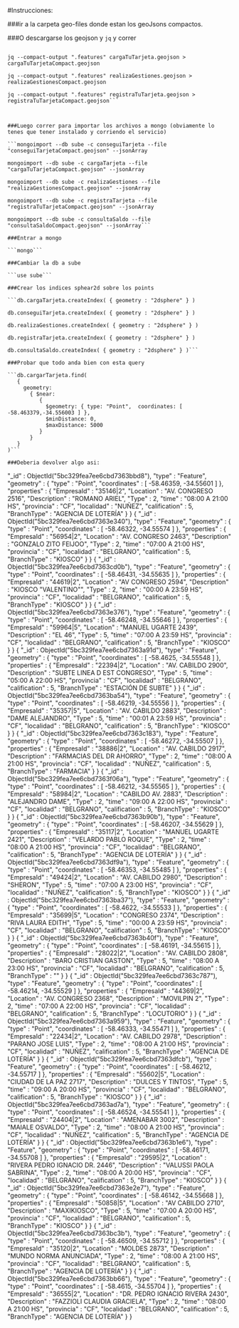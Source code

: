 #Instrucciones:

###ir a la carpeta geo-files donde estan los geoJsons compactos.

###O descargarse los geojson y `jq` y correr

```jq --compact-output ".features" conseguiTarjeta.geojson > conseguiTarjetaCompact.geojson

jq --compact-output ".features" cargaTuTarjeta.geojson > cargaTuTarjetaCompact.geojson

jq --compact-output ".features" realizaGestiones.geojson > realizaGestionesCompact.geojson

jq --compact-output ".features" registraTuTarjeta.geojson > registraTuTarjetaCompact.geojson```



###Luego correr para importar los archivos a mongo (obviamente lo tenes que tener instalado y corriendo el servicio)

̣```mongoimport --db sube -c conseguiTarjeta --file "conseguiTarjetaCompact.geojson" --jsonArray

mongoimport --db sube -c cargaTarjeta --file "cargaTuTarjetaCompact.geojson" --jsonArray

mongoimport --db sube -c realizaGestiones --file "realizaGestionesCompact.geojson" --jsonArray

mongoimport --db sube -c registraTarjeta --file "registraTuTarjetaCompact.geojson" --jsonArray

mongoimport --db sube -c consultaSaldo --file "consultaSaldoCompact.geojson" --jsonArray```

###Entrar a mongo

```mongo```

###Cambiar la db a sube

```use sube```

###Crear los indices sphear2d sobre los points

```db.cargaTarjeta.createIndex( { geometry : "2dsphere" } )

db.conseguiTarjeta.createIndex( { geometry : "2dsphere" } )

db.realizaGestiones.createIndex( { geometry : "2dsphere" } )

db.registraTarjeta.createIndex( { geometry : "2dsphere" } )

db.consultaSaldo.createIndex( { geometry : "2dsphere" } )```

###Probar que todo anda bien con esta query

```db.cargarTarjeta.find(
   {
     geometry:
       { $near:
          {
            $geometry: { type: "Point",  coordinates: [ -58.463379,-34.556003 ] },
            $minDistance: 0,
            $maxDistance: 5000
          }
       }
   }
)```

###Deberia devolver algo asi:
```
 "_id" : ObjectId("5bc329fea7ee6cbd7363bbd8"), "type" : "Feature", "geometry" : { "type" : "Point", "coordinates" : [ -58.46359, -34.55601 ] }, "properties" : { "EmpresaId" : "35146|2", "Location" : "AV. CONGRESO 2516", "Description" : "ROMANO ARIEL", "Type" : 2, "time" : "08:00 A 21:00 HS", "provincia" : "CF", "localidad" : "NUÑEZ", "calification" : 5, "BranchType" : "AGENCIA DE LOTERÍA" } }
{ "_id" : ObjectId("5bc329fea7ee6cbd7363e340"), "type" : "Feature", "geometry" : { "type" : "Point", "coordinates" : [ -58.46322, -34.55574 ] }, "properties" : { "EmpresaId" : "56954|2", "Location" : "AV. CONGRESO 2463", "Description" : "GONZALO ZITO FEIJOO", "Type" : 2, "time" : "07:00 A 21:00 HS", "provincia" : "CF", "localidad" : "BELGRANO", "calification" : 5, "BranchType" : "KIOSCO" } }
{ "_id" : ObjectId("5bc329fea7ee6cbd7363cd0b"), "type" : "Feature", "geometry" : { "type" : "Point", "coordinates" : [ -58.46431, -34.55635 ] }, "properties" : { "EmpresaId" : "44619|2", "Location" : "AV CONGRESO 2594", "Description" : "KIOSCO \"VALENTINO\"", "Type" : 2, "time" : "00:00 A 23:59 HS", "provincia" : "CF", "localidad" : "BELGRANO", "calification" : 5, "BranchType" : "KIOSCO" } }
{ "_id" : ObjectId("5bc329fea7ee6cbd7363e376"), "type" : "Feature", "geometry" : { "type" : "Point", "coordinates" : [ -58.46248, -34.55646 ] }, "properties" : { "EmpresaId" : "59964|5", "Location" : "MANUEL UGARTE 2439", "Description" : "EL 46", "Type" : 5, "time" : "07:00 A 23:59 HS", "provincia" : "CF", "localidad" : "BELGRANO", "calification" : 5, "BranchType" : "KIOSCO" } }
{ "_id" : ObjectId("5bc329fea7ee6cbd7363a91d"), "type" : "Feature", "geometry" : { "type" : "Point", "coordinates" : [ -58.4625, -34.55548 ] }, "properties" : { "EmpresaId" : "22394|2", "Location" : "AV. CABILDO 2900", "Description" : "SUBTE LINEA D EST CONGRESO", "Type" : 5, "time" : "05:00 A 22:00 HS", "provincia" : "CF", "localidad" : "BELGRANO", "calification" : 5, "BranchType" : "ESTACIÓN DE SUBTE" } }
{ "_id" : ObjectId("5bc329fea7ee6cbd7363ba54"), "type" : "Feature", "geometry" : { "type" : "Point", "coordinates" : [ -58.46219, -34.55556 ] }, "properties" : { "EmpresaId" : "35357|5", "Location" : "AV. CABILDO 2883", "Description" : "DAME ALEJANDRO", "Type" : 5, "time" : "00:01 A 23:59 HS", "provincia" : "CF", "localidad" : "BELGRANO", "calification" : 5, "BranchType" : "KIOSCO" } }
{ "_id" : ObjectId("5bc329fea7ee6cbd7363c183"), "type" : "Feature", "geometry" : { "type" : "Point", "coordinates" : [ -58.46272, -34.55507 ] }, "properties" : { "EmpresaId" : "38886|2", "Location" : "AV. CABILDO 2917", "Description" : "FARMACIAS DEL DR AHORRO", "Type" : 2, "time" : "08:00 A 21:00 HS", "provincia" : "CF", "localidad" : "NUÑEZ", "calification" : 5, "BranchType" : "FARMACIA" } }
{ "_id" : ObjectId("5bc329fea7ee6cbd7363f06a"), "type" : "Feature", "geometry" : { "type" : "Point", "coordinates" : [ -58.46212, -34.55565 ] }, "properties" : { "EmpresaId" : "58984|2", "Location" : "CABILDO AV. 2883", "Description" : "ALEJANDRO DAME", "Type" : 2, "time" : "09:00 A 22:00 HS", "provincia" : "CF", "localidad" : "BELGRANO", "calification" : 5, "BranchType" : "KIOSCO" } }
{ "_id" : ObjectId("5bc329fea7ee6cbd7363b90b"), "type" : "Feature", "geometry" : { "type" : "Point", "coordinates" : [ -58.46207, -34.55629 ] }, "properties" : { "EmpresaId" : "35117|2", "Location" : "MANUEL UGARTE 2421", "Description" : "VELARDO PABLO ROQUE", "Type" : 2, "time" : "08:00 A 21:00 HS", "provincia" : "CF", "localidad" : "BELGRANO", "calification" : 5, "BranchType" : "AGENCIA DE LOTERÍA" } }
{ "_id" : ObjectId("5bc329fea7ee6cbd7363df9a"), "type" : "Feature", "geometry" : { "type" : "Point", "coordinates" : [ -58.46353, -34.55485 ] }, "properties" : { "EmpresaId" : "49424|2", "Location" : "AV. CABILDO 2980", "Description" : "SHERON", "Type" : 5, "time" : "07:00 A 23:00 HS", "provincia" : "CF", "localidad" : "NUÑEZ", "calification" : 5, "BranchType" : "KIOSCO" } }
{ "_id" : ObjectId("5bc329fea7ee6cbd7363ba37"), "type" : "Feature", "geometry" : { "type" : "Point", "coordinates" : [ -58.4622, -34.55533 ] }, "properties" : { "EmpresaId" : "35699|5", "Location" : "CONGRESO 2374", "Description" : "RIVA LAURA EDITH", "Type" : 5, "time" : "00:00 A 23:59 HS", "provincia" : "CF", "localidad" : "BELGRANO", "calification" : 5, "BranchType" : "KIOSCO" } }
{ "_id" : ObjectId("5bc329fea7ee6cbd7363b40f"), "type" : "Feature", "geometry" : { "type" : "Point", "coordinates" : [ -58.46191, -34.55615 ] }, "properties" : { "EmpresaId" : "28022|2", "Location" : "AV. CABILDO 2808", "Description" : "BARO CRISTIAN GASTON", "Type" : 5, "time" : "08:00 A 23:00 HS", "provincia" : "CF", "localidad" : "BELGRANO", "calification" : 5, "BranchType" : "" } }
{ "_id" : ObjectId("5bc329fea7ee6cbd7363c787"), "type" : "Feature", "geometry" : { "type" : "Point", "coordinates" : [ -58.46214, -34.55529 ] }, "properties" : { "EmpresaId" : "44369|2", "Location" : "AV. CONGRESO 2368", "Description" : "MOVILPIN 2", "Type" : 2, "time" : "07:00 A 22:00 HS", "provincia" : "CF", "localidad" : "BELGRANO", "calification" : 5, "BranchType" : "LOCUTORIO" } }
{ "_id" : ObjectId("5bc329fea7ee6cbd7363a959"), "type" : "Feature", "geometry" : { "type" : "Point", "coordinates" : [ -58.46333, -34.55471 ] }, "properties" : { "EmpresaId" : "22434|2", "Location" : "AV. CABILDO 2978", "Description" : "PARANO JOSE LUIS", "Type" : 2, "time" : "08:00 A 21:00 HS", "provincia" : "CF", "localidad" : "NUÑEZ", "calification" : 5, "BranchType" : "AGENCIA DE LOTERÍA" } }
{ "_id" : ObjectId("5bc329fea7ee6cbd7363dfcb"), "type" : "Feature", "geometry" : { "type" : "Point", "coordinates" : [ -58.46212, -34.55717 ] }, "properties" : { "EmpresaId" : "55602|5", "Location" : "CIUDAD DE LA PAZ 2717", "Description" : "DULCES Y TINTOS", "Type" : 5, "time" : "09:00 A 20:00 HS", "provincia" : "CF", "localidad" : "BELGRANO", "calification" : 5, "BranchType" : "KIOSCO" } }
{ "_id" : ObjectId("5bc329fea7ee6cbd7363ad7a"), "type" : "Feature", "geometry" : { "type" : "Point", "coordinates" : [ -58.46524, -34.55541 ] }, "properties" : { "EmpresaId" : "24404|2", "Location" : "AMENABAR 3002", "Description" : "MAIALE OSVALDO", "Type" : 2, "time" : "08:00 A 21:00 HS", "provincia" : "CF", "localidad" : "NUÑEZ", "calification" : 5, "BranchType" : "AGENCIA DE LOTERÍA" } }
{ "_id" : ObjectId("5bc329fea7ee6cbd7363b1e6"), "type" : "Feature", "geometry" : { "type" : "Point", "coordinates" : [ -58.46171, -34.55708 ] }, "properties" : { "EmpresaId" : "29595|2", "Location" : "RIVERA PEDRO IGNACIO DR. 2446", "Description" : "VALUSSI PAOLA SABRINA", "Type" : 2, "time" : "08:00 A 20:00 HS", "provincia" : "CF", "localidad" : "BELGRANO", "calification" : 5, "BranchType" : "KIOSCO" } }
{ "_id" : ObjectId("5bc329fea7ee6cbd7363e2e7"), "type" : "Feature", "geometry" : { "type" : "Point", "coordinates" : [ -58.46142, -34.55668 ] }, "properties" : { "EmpresaId" : "50858|5", "Location" : "AV CABILDO 2710", "Description" : "MAXIKIOSCO", "Type" : 5, "time" : "07:00 A 20:00 HS", "provincia" : "CF", "localidad" : "BELGRANO", "calification" : 5, "BranchType" : "KIOSCO" } }
{ "_id" : ObjectId("5bc329fea7ee6cbd7363bc3b"), "type" : "Feature", "geometry" : { "type" : "Point", "coordinates" : [ -58.46509, -34.55712 ] }, "properties" : { "EmpresaId" : "35120|2", "Location" : "MOLDES 2873", "Description" : "MUNDO NORMA ANUNCIADA", "Type" : 2, "time" : "08:00 A 21:00 HS", "provincia" : "CF", "localidad" : "BELGRANO", "calification" : 5, "BranchType" : "AGENCIA DE LOTERÍA" } }
{ "_id" : ObjectId("5bc329fea7ee6cbd7363bb66"), "type" : "Feature", "geometry" : { "type" : "Point", "coordinates" : [ -58.4615, -34.55704 ] }, "properties" : { "EmpresaId" : "36555|2", "Location" : "DR. PEDRO IGNACIO RIVERA 2430", "Description" : "FAZZIOLI CLAUDIA GRACIELA", "Type" : 2, "time" : "08:00 A 21:00 HS", "provincia" : "CF", "localidad" : "BELGRANO", "calification" : 5, "BranchType" : "AGENCIA DE LOTERÍA" } }
```